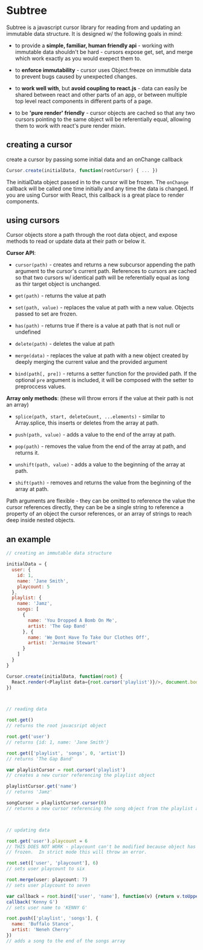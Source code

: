 Subtree
=======

Subtree is a javascript cursor library for reading from and updating an
immutable data structure.  It is designed w/ the following goals in mind:


- to provide a **simple, familiar, human friendly api** - working with immutable
data shouldn't be hard - cursors expose get, set, and merge which work exactly
as you would exepect them to.

- to **enforce immutability** - cursor uses Object.freeze on immutible data to
prevent bugs caused by unexpected changes.

- to **work well with**, but **avoid coupling to react.js** - data can easily be
shared between react and other parts of an app, or between multiple top level
react components in different parts of a page.

- to be **'pure render' friendly** - cursor objects are cached so that any two
cursors pointing to the same object will be referentially equal, allowing them
to work with react's pure render mixin.



creating a cursor
-----------------

create a cursor by passing some initial data and an onChange callback

```javascript
Cursor.create(initialData, function(rootCursor) { ... })
```

The initialData object passed in to the cursor will be frozen.  The `onChange`
callback will be called one time initially and any time the data is changed.
If you are using Cursor with React, this callback is a great place to render
components.



using cursors
-------------

Cursor objects store a path through the root data object, and expose methods to
read or update data at their path or below it.

**Cursor API**:

- `cursor(path)` - creates and returns a new subcursor appending the path
argument to the cursor's current path. References to cursors are cached so that
two cursors w/ identical path will be referentially equal as long as thir
target object is unchanged.

- `get(path)` - returns the value at path

- `set(path, value)` - replaces the value at path with a new value.  Objects
passed to set are frozen.

- `has(path)` - returns true if there is a value at path that is not null or
undefined

- `delete(path)` - deletes the value at path

- `merge(data)` - replaces the value at path with a new object created by deeply
merging the current value and the provided argument

- `bind(path[, pre])` - returns a setter function for the provided path.  If the
optional `pre` argument is included, it will be composed with the setter to
preproccess values.


**Array only methods**:
(these will throw errors if the value at their path is not an array)

- `splice(path, start, deleteCount, ...elements)` - similar to Array.splice,
this inserts or deletes from the array at path.

- `push(path, value)` - adds a value to the end of the array at path.

- `pop(path)` - removes the value from the end of the array at path, and returns
it.

- `unshift(path, value)` - adds a value to the beginning of the array at path.

- `shift(path)` - removes and returns the value from the beginning of the array
at path.



Path arguments are flexible - they can be omitted to reference the value the
cursor references directly, they can be be a single string to reference a
property of an object the cursor references, or an array of strings to reach
deep inside nested objects.



an example
----------

```javascript
// creating an immutable data structure

initialData = {
  user: {
    id: 1,
    name: 'Jane Smith',
    playcount: 5
  },
  playlist: {
    name: 'Jamz',
    songs: [
      {
        name: 'You Dropped A Bomb On Me',
        artist: 'The Gap Band'
      }, {
        name: 'We Dont Have To Take Our Clothes Off',
        artist: 'Jermaine Stewart'
      }
    ]
  }
}

Cursor.create(initialData, function(root) {
  React.render(<Playlist data={root.cursor('playlist')}/>, document.body)
})



// reading data

root.get()
// returns the root javacsript object

root.get('user')
// returns {id: 1, name: 'Jane Smith'}

root.get(['playlist', 'songs', 0, 'artist'])
// returns 'The Gap Band'

var playlistCursor = root.cursor('playlist')
// creates a new cursor referencing the playlist object

playlistCursor.get('name')
// returns 'Jamz'

songCursor = playlistCursor.cursor(0)
// returns a new cursor referencing the song object from the playlist at index 0



// updating data

root.get('user').playcount = 6
// THIS DOES NOT WORK - playcount can't be modified because object has been
// frozen.  In strict mode this will throw an error.

root.set(['user', 'playcount'], 6)
// sets user playcount to six

root.merge(user: playcount: 7)
// sets user playcount to seven

var callback = root.bind(['user', 'name'], function(v) {return v.toUpperCase()})
callback('Kenny G')
// sets user name to 'KENNY G'

root.push(['playlist', 'songs'], {
  name: 'Buffalo Stance',
  artist: 'Neneh Cherry'
})
// adds a song to the end of the songs array
```
